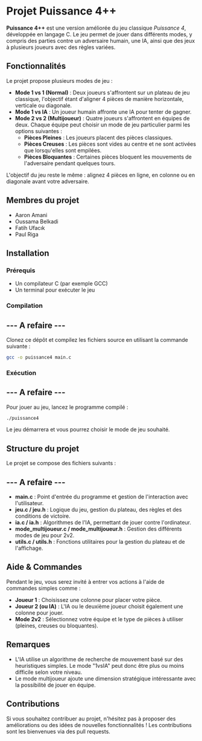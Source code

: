 # Projet Puissance 4++

**Puissance 4++** est une version améliorée du jeu classique *Puissance 4*, développée en langage C. Le jeu permet de jouer dans différents modes, y compris des parties contre un adversaire humain, une IA, ainsi que des jeux à plusieurs joueurs avec des règles variées.

## Fonctionnalités


Le projet propose plusieurs modes de jeu :

- **Mode 1 vs 1 (Normal)** : Deux joueurs s'affrontent sur un plateau de jeu classique, l'objectif étant d'aligner 4 pièces de manière horizontale, verticale ou diagonale.
- **Mode 1 vs IA** : Un joueur humain affronte une IA pour tenter de gagner.
- **Mode 2 vs 2 (Multijoueur)** : Quatre joueurs s'affrontent en équipes de deux. Chaque équipe peut choisir un mode de jeu particulier parmi les options suivantes :
  - **Pièces Pleines** : Les joueurs placent des pièces classiques.
  - **Pièces Creuses** : Les pièces sont vides au centre et ne sont activées que lorsqu'elles sont empilées.
  - **Pièces Bloquantes** : Certaines pièces bloquent les mouvements de l'adversaire pendant quelques tours.

L'objectif du jeu reste le même : alignez 4 pièces en ligne, en colonne ou en diagonale avant votre adversaire.

## Membres du projet

- Aaron Amani
- Oussama Belkadi
- Fatih Ufacık
- Paul Riga

## Installation

### Prérequis
- Un compilateur C (par exemple GCC)
- Un terminal pour exécuter le jeu

### Compilation 
## --- A refaire ---
Clonez ce dépôt et compilez les fichiers source en utilisant la commande suivante :

```bash
gcc -o puissance4 main.c
```

### Exécution
## --- A refaire ---
Pour jouer au jeu, lancez le programme compilé :

```bash
./puissance4
```

Le jeu démarrera et vous pourrez choisir le mode de jeu souhaité.

## Structure du projet

Le projet se compose des fichiers suivants :

## --- A refaire ---
- **main.c** : Point d'entrée du programme et gestion de l'interaction avec l'utilisateur.
- **jeu.c / jeu.h** : Logique du jeu, gestion du plateau, des règles et des conditions de victoire.
- **ia.c / ia.h** : Algorithmes de l'IA, permettant de jouer contre l'ordinateur.
- **mode_multijoueur.c / mode_multijoueur.h** : Gestion des différents modes de jeu pour 2v2.
- **utils.c / utils.h** : Fonctions utilitaires pour la gestion du plateau et de l'affichage.

## Aide & Commandes

Pendant le jeu, vous serez invité à entrer vos actions à l'aide de commandes simples comme :

- **Joueur 1** : Choisissez une colonne pour placer votre pièce.
- **Joueur 2 (ou IA)** : L'IA ou le deuxième joueur choisit également une colonne pour jouer.
- **Mode 2v2** : Sélectionnez votre équipe et le type de pièces à utiliser (pleines, creuses ou bloquantes).

## Remarques

- L'IA utilise un algorithme de recherche de mouvement basé sur des heuristiques simples. Le mode "1vsIA" peut donc être plus ou moins difficile selon votre niveau.
- Le mode multijoueur ajoute une dimension stratégique intéressante avec la possibilité de jouer en équipe.

## Contributions

Si vous souhaitez contribuer au projet, n'hésitez pas à proposer des améliorations ou des idées de nouvelles fonctionnalités ! Les contributions sont les bienvenues via des pull requests.

